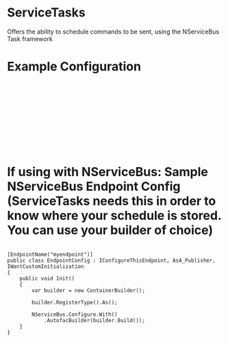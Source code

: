 ServiceTasks
================

Offers the ability to schedule commands to be sent, using the NServiceBus Task framework


Example Configuration
================
<pre><code>
<configSections>
  <section name=\"TaskSchedule\" type=\"ServiceTasks.Schedule.Storage.TaskScheduleConfiguration, ServiceTasks\"/>
</configSections>

<TaskSchedule>
  <Tasks>
    <add name=\"Command Example\" interval=\"10\"
         messageType=\"Messages.Commands.MyCommand, Messages.Commands, Version=1.0.0.0, Culture=neutral, PublicKeyToken=null\"/>
  </Tasks>
</TaskSchedule>
</code></pre>

If using with NServiceBus: Sample NServiceBus Endpoint Config (ServiceTasks needs this in order to know where your schedule is stored. You can use your builder of choice)
================
<pre><code>
[EndpointName("myendpoint")]
public class EndpointConfig : IConfigureThisEndpoint, AsA_Publisher, IWantCustomInitialization
{
    public void Init()
    {
        var builder = new ContainerBuilder();

        builder.RegisterType<ConfigStorage>().As<ITaskScheduleStorage>();

        NServiceBus.Configure.With()
            .AutofacBuilder(builder.Build());
	}
}
</code></pre>